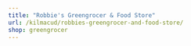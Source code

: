 ```yaml
---
title: "Robbie's Greengrocer & Food Store"
url: /kilmacud/robbies-greengrocer-and-food-store/
shop: greengrocer
---
```

